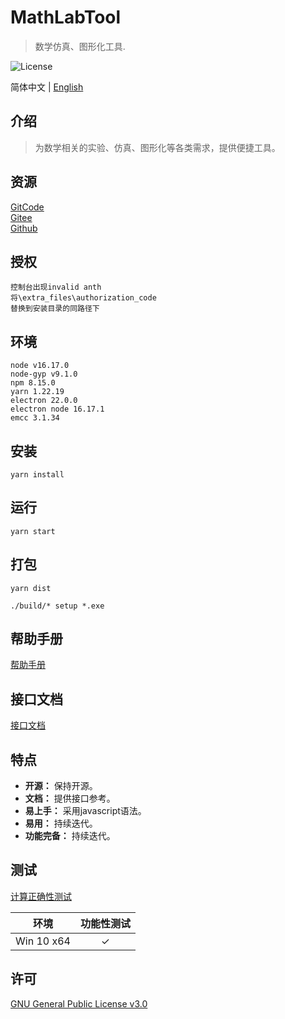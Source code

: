 # MathLabTool

> 数学仿真、图形化工具.

![License](https://img.shields.io/badge/license-GPL%20v3-blue)

简体中文 | [English](./README.md)

## 介绍

> 为数学相关的实验、仿真、图形化等各类需求，提供便捷工具。

## 资源

[GitCode](https://gitcode.com/zhengchen-tech/MathLabTool)  
[Gitee](https://gitee.com/xxyjskx1987/MathLabTool)  
[Github](https://github.com/xxyjskx1987/MathLabTool)

## 授权

```
控制台出现invalid anth
将\extra_files\authorization_code
替换到安装目录的同路径下
```

## 环境

```
node v16.17.0
node-gyp v9.1.0
npm 8.15.0
yarn 1.22.19
electron 22.0.0
electron node 16.17.1
emcc 3.1.34
```

## 安装

```
yarn install
```

## 运行

```
yarn start
```

## 打包

```
yarn dist

./build/* setup *.exe
```

## 帮助手册

[帮助手册](https://gitee.com/xxyjskx1987/MathLabTool/wikis/%E5%B8%AE%E5%8A%A9%E6%89%8B%E5%86%8C)

## 接口文档

[接口文档](https://gitee.com/xxyjskx1987/MathLabTool/wikis/%E6%8E%A5%E5%8F%A3%E6%96%87%E6%A1%A3)

## 特点

- **开源：** 保持开源。  
- **文档：** 提供接口参考。  
- **易上手：** 采用javascript语法。  
- **易用：** 持续迭代。  
- **功能完备：** 持续迭代。  

## 测试

[计算正确性测试](https://gitee.com/xxyjskx1987/MathLabTool/wikis/%E6%B5%8B%E8%AF%95%E7%94%A8%E4%BE%8B)

|环境|功能性测试|
|:-:|:-:|
|Win 10 x64|&#10003;|

## 许可

[GNU General Public License v3.0](./LICENSE)